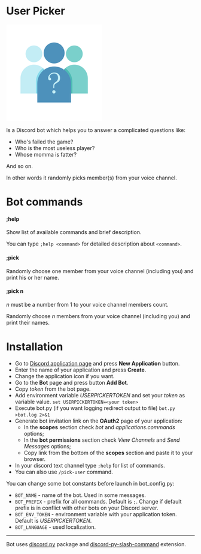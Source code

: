 # User Picker
![logo](/icon/userpicker.svg)

Is a Discord bot which helps you to answer a complicated questions
like:
* Who's failed the game?
* Who is the most useless player?
* Whose momma is fatter?

And so on.

In other words it randomly picks member(s) from your voice channel.

# Bot commands

#### ;help
Show list of available commands and brief description.

You can type `;help <command>` for detailed description about `<command>`.

#### ;pick
Randomly choose one member from your voice channel (including you) and print his or her name.

#### ;pick n
*n* must be a number from 1 to your voice channel members count.

Randomly choose *n* members from your voice channel (including you) and print their names.

# Installation
* Go to [Discord application page](https://discord.com/developers/applications)
and press **New Application** button.
* Enter the name of your application and press **Create**.
* Change the application icon if you want.
* Go to the **Bot** page and press button **Add Bot**.
* Copy *token* from the bot page.
* Add environment variable *USERPICKERTOKEN* and set your *token* as variable value.
`set USERPICKERTOKEN=<your token>`
* Execute bot.py (if you want logging redirect output to file)
`bot.py >bot.log 2>&1`
* Generate bot invitation link on the **OAuth2** page of your application:
  * In the **scopes** section check *bot* and *applications.commands* options;
  * In the **bot permissions** section check *View Channels* and *Send Messages* options;
  * Copy link from the bottom of the **scopes** section and paste it to your browser.
* In your discord text channel type `;help` for list of commands.
* You can also use `/pick-user` command.

You can change some bot constants before launch in bot_config.py:
* `BOT_NAME` - name of the bot. Used in some messages.
* `BOT_PREFIX` - prefix for all commands. Default is `;`.
Change if default prefix is in conflict with other bots on your Discord server.
* `BOT_ENV_TOKEN` - environment variable with your application token.
Default is *USERPICKERTOKEN*.
* `BOT_LANGUAGE` - used localization.

----
Bot uses [discord.py](https://discordpy.readthedocs.io/en/latest/index.html) package and
[discord-py-slash-command](https://discord-py-slash-command.readthedocs.io/en/latest/index.html) extension.
